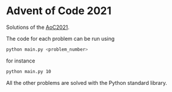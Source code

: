 # Advent of Code 2021

Solutions of the [AoC2021](https://adventofcode.com/2021).

The code for each problem can be run using

```bash
python main.py <problem_number>
```

for instance

```bash
python main.py 10
```

All the other problems are solved with the Python standard library.
